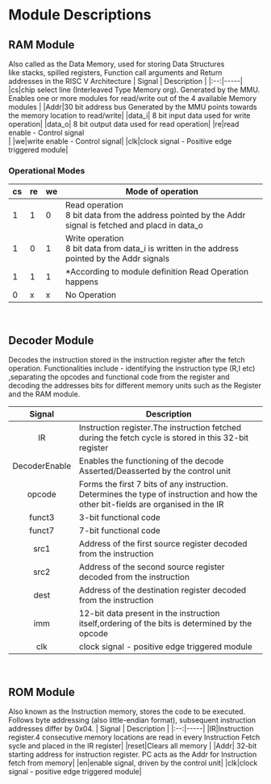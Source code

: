 # Module Descriptions #

## RAM Module ##
Also called as the Data Memory, used for storing Data Structures <br/> like stacks, spilled registers, Function
call arguments and Return <br/>addresses in the RISC V Architecture
| Signal | Description |
|:--:|-----|
|cs|chip select line (Interleaved Type Memory org). Generated by the MMU. Enables one or more modules for read/write out of the 4 available Memory modules |
|Addr|30 bit address bus Generated by the MMU points towards the  memory location to read/write|
|data_i| 8 bit input data used for write operation|
|data_o| 8 bit output data used for read operation| 
|re|read enable - Control signal <br/>|
|we|write enable - Control signal|
|clk|clock signal - Positive edge triggered module|
### Operational Modes ###
|cs|re|we|Mode of operation|
|---|---|---|---|
|1|1|0|Read operation<br/>8 bit data from the address pointed by the Addr signal is fetched and placd in data_o|
|1|0|1|Write operation<br/>8 bit data from data_i is written in the address pointed by the Addr signals
|1|1|1| *According to module definition Read Operation happens|
|0|x|x| No Operation|
<br/>

## Decoder Module ##
Decodes the instruction stored in the instruction register after the fetch operation. Functionalities include - identifying the instruction type (R,I etc) ,separating the opcodes and functional code from the register and decoding the addresses bits for different memory units such as the Register and the RAM module. 

| Signal | Description |
|:--:|-----|
|IR|Instruction register.The instruction fetched during the fetch cycle is stored in this 32-bit register|
|DecoderEnable|Enables the functioning of the decode Asserted/Deasserted by the control unit|
|opcode|Forms the first 7 bits of any instruction. Determines the type of instruction and how the other bit-fields are organised in the IR|
|funct3|3-bit functional code |
|funct7|7-bit functional code|
|src1|Address of the first source register decoded from the instruction|
|src2|Address of the second source register decoded from the instruction|
|dest|Address of the destination register decoded from the instruction|
|imm|12-bit data present in the instruction itself,ordering of the bits is determined by the opcode|
|clk|clock signal - positive edge triggered module|
<br/>

## ROM Module ##
Also known as the Instruction memory, stores the code to be executed. Follows byte addressing (also little-endian format), subsequent instruction addresses differ by 0x04.
| Signal | Description |
|:--:|-----|
|IR|Instruction register.4 consecutive memory locations are read in every Instruction Fetch sycle and placed in the IR register|
|reset|Clears all memory |
|Addr| 32-bit starting address for instruction register. PC acts as the Addr for Instruction fetch from memory|
|en|enable signal, driven by the control unit|
|clk|clock signal - positive edge triggered module|
